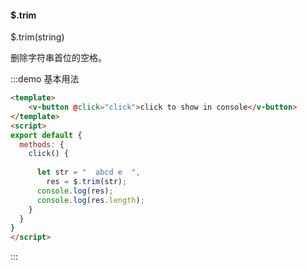 #### $.trim

$.trim(string)

删除字符串首位的空格。

:::demo 基本用法
```html
<template>
    <v-button @click="click">click to show in console</v-button>
</template>
<script>
export default {
  methods: {
    click() {
      
      let str = "  abcd e  ",
        res = $.trim(str);
      console.log(res);
      console.log(res.length);
    }
  }
}
</script>
```
:::
